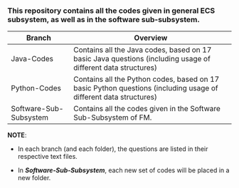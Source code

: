 ### This repository contains all the codes given in general ECS subsystem, as well as in the software sub-subsystem. ###

   Branch     |   Overview
------------- | -------------
Java-Codes  | Contains all the Java codes, based on 17 basic Java questions (including usage of different data structures)
Python-Codes  | Contains all the Python codes, based on 17 basic Python questions (including usage of different data structures)
Software-Sub-Subsystem | Contains all the codes given in the Software Sub-Subsystem of FM.

**NOTE**:

- In each branch (and each folder), the questions are listed in their respective text files.

- In ___Software-Sub-Subsystem___, each new set of codes will be placed in a new folder.
